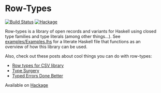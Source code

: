 Row-Types
=======

[![Build Status](https://api.travis-ci.org/target/row-types.svg?branch=master)](https://travis-ci.org/target/row-types/branches)
[![Hackage](https://img.shields.io/hackage/v/row-types.svg)](https://hackage.haskell.org/package/row-types)

Row-types is a library of open records and variants for Haskell using closed
type families and type literals (among other things...).
See [examples/Examples.lhs](https://raw.githubusercontent.com/target/row-types/master/examples/Examples.lhs)
for a literate Haskell file that functions as an overview of how this library can be used.

Also, check out these posts about cool things you can do with row-types:

- [Row types for CSV library](examples/RowCSV.html)
- [Type Surgery](examples/TypeSurgery.html)
- [Typed Errors Done Better](examples/TypedErrors.html)


Available on [Hackage](https://hackage.haskell.org/package/row-types)

